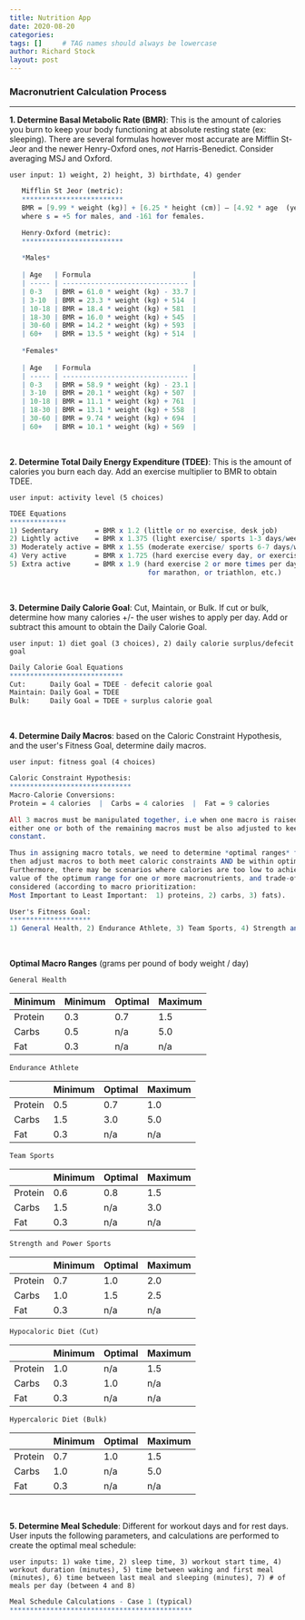 ```yaml
---
title: Nutrition App
date: 2020-08-20
categories: 
tags: []     # TAG names should always be lowercase
author: Richard Stock
layout: post
---
```


### Macronutrient Calculation Process
---

**1. Determine Basal Metabolic Rate (BMR)**: This is the amount of calories you burn to keep your body functioning at absolute resting state (ex: sleeping).  There are several formulas however most accurate are  Mifflin St-Jeor and the newer Henry-Oxford ones, *not* Harris-Benedict.  Consider averaging MSJ and Oxford.  

`user input: 1) weight, 2) height, 3) birthdate, 4) gender`

```mathematica
   Mifflin St Jeor (metric):
   *************************
   BMR = [9.99 * weight (kg)] + [6.25 * height (cm)] – [4.92 * age  (years)] + s, 
   where s = +5 for males, and -161 for females.

   Henry-Oxford (metric):
   *************************
   
   *Males*
   
   | Age   | Formula                         |
   | ----- | ------------------------------- |
   | 0-3   | BMR = 61.0 * weight (kg) - 33.7 |
   | 3-10  | BMR = 23.3 * weight (kg) + 514  |
   | 10-18 | BMR = 18.4 * weight (kg) + 581  |
   | 18-30 | BMR = 16.0 * weight (kg) + 545  |
   | 30-60 | BMR = 14.2 * weight (kg) + 593  |
   | 60+   | BMR = 13.5 * weight (kg) + 514  |
   
   *Females*
  
   | Age   | Formula                         |
   | ----- | ------------------------------- |
   | 0-3   | BMR = 58.9 * weight (kg) - 23.1 |
   | 3-10  | BMR = 20.1 * weight (kg) + 507  |
   | 10-18 | BMR = 11.1 * weight (kg) + 761  |
   | 18-30 | BMR = 13.1 * weight (kg) + 558  |
   | 30-60 | BMR = 9.74 * weight (kg) + 694  |
   | 60+   | BMR = 10.1 * weight (kg) + 569  |
```
   <br/>

**2. Determine Total Daily Energy Expenditure (TDEE)**:  This is the amount of calories you burn each day.  Add an exercise multiplier to BMR to obtain TDEE.

`user input: activity level (5 choices)`

```mathematica
TDEE Equations
**************
1) Sedentary         = BMR x 1.2 (little or no exercise, desk job) 
2) Lightly active    = BMR x 1.375 (light exercise/ sports 1-3 days/week) 
3) Moderately active = BMR x 1.55 (moderate exercise/ sports 6-7 days/week) 
4) Very active       = BMR x 1.725 (hard exercise every day, or exercising 2 xs/day) 
5) Extra active      = BMR x 1.9 (hard exercise 2 or more times per day, or training 
                                  for marathon, or triathlon, etc.)
```

   <br/>

**3. Determine Daily Calorie Goal**:  Cut, Maintain, or Bulk.  If cut or bulk, determine how many calories +/- the user wishes to apply per day.  Add or subtract this amount to obtain the Daily Calorie Goal.

`user input: 1) diet goal (3 choices), 2) daily calorie surplus/defecit goal`

```mathematica
Daily Calorie Goal Equations 
****************************
Cut:      Daily Goal = TDEE - defecit calorie goal
Maintain: Daily Goal = TDEE
Bulk:     Daily Goal = TDEE + surplus calorie goal
```

   <br/>

**4. Determine Daily Macros**:  based on the Caloric Constraint Hypothesis, and the user's Fitness Goal, determine daily macros.  

`user input: fitness goal (4 choices)`

```mathematica
Caloric Constraint Hypothesis:
******************************
Macro-Calorie Conversions:  
Protein = 4 calories  |  Carbs = 4 calories  |  Fat = 9 calories

All 3 macros must be manipulated together, i.e when one macro is raised or lowered, 
either one or both of the remaining macros must be also adjusted to keep calories 
constant.  

Thus in assigning macro totals, we need to determine *optimal ranges* for each macro and 
then adjust macros to both meet caloric constraints AND be within optimal ranges.
Furthermore, there may be scenarios where calories are too low to achieve the minimum 
value of the optimum range for one or more macronutrients, and trade-offs must be 
considered (according to macro prioritization:  
Most Important to Least Important:  1) proteins, 2) carbs, 3) fats).
```

```mathematica
User's Fitness Goal: 
******************** 
1) General Health, 2) Endurance Athlete, 3) Team Sports, 4) Strength and Power Sports
```

<br/>

**Optimal Macro Ranges** (grams per pound of body weight / day)

`General Health`

| Minimum | Minimum | Optimal | Maximum |
| ------- | ------- | ------- | ------- |
| Protein | 0.3     | 0.7     | 1.5     |
| Carbs   | 0.5     | n/a     | 5.0     |
| Fat     | 0.3     | n/a     | n/a     |

`Endurance Athlete`

|         | Minimum | Optimal | Maximum |
| ------- | ------- | ------- | ------- |
| Protein | 0.5     | 0.7     | 1.0     |
| Carbs   | 1.5     | 3.0     | 5.0     |
| Fat     | 0.3     | n/a     | n/a     |

`Team Sports`

|         | Minimum | Optimal | Maximum |
| ------- | ------- | ------- | ------- |
| Protein | 0.6     | 0.8     | 1.5     |
| Carbs   | 1.5     | n/a     | 3.0     |
| Fat     | 0.3     | n/a     | n/a     |

`Strength and Power Sports`

|         | Minimum | Optimal | Maximum |
| ------- | ------- | ------- | ------- |
| Protein | 0.7     | 1.0     | 2.0     |
| Carbs   | 1.0     | 1.5     | 2.5     |
| Fat     | 0.3     | n/a     | n/a     |

`Hypocaloric Diet (Cut)`

|         | Minimum | Optimal | Maximum |
| ------- | ------- | ------- | ------- |
| Protein | 1.0     | n/a     | 1.5     |
| Carbs   | 0.3     | 1.0     | n/a     |
| Fat     | 0.3     | n/a     | n/a     |

`Hypercaloric Diet (Bulk)`

|         | Minimum | Optimal | Maximum |
| ------- | ------- | ------- | ------- |
| Protein | 0.7     | 1.0     | 1.5     |
| Carbs   | 1.0     | n/a     | 5.0     |
| Fat     | 0.3     | n/a     | n/a     |

<br/>

**5. Determine Meal Schedule**:   Different for workout days and for rest days.  User inputs the following parameters, and calculations are performed to create the optimal meal schedule:

`user inputs: 1) wake time, 2) sleep time, 3) workout start time, 4) workout duration (minutes), 5) time between waking and first meal (minutes), 6) time between last meal and sleeping (minutes), 7) # of meals per day (between 4 and 8)`

```mathematica
Meal Schedule Calculations - Case 1 (typical)
*********************************************


```

<br/>